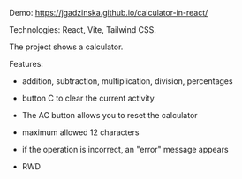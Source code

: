 Demo: https://jgadzinska.github.io/calculator-in-react/

Technologies: React, Vite, Tailwind CSS.

The project shows a calculator.


Features:

- addition, subtraction, multiplication, division, percentages

- button C to clear the current activity

- The AC button allows you to reset the calculator

- maximum allowed 12 characters

- if the operation is incorrect, an "error" message appears

- RWD


